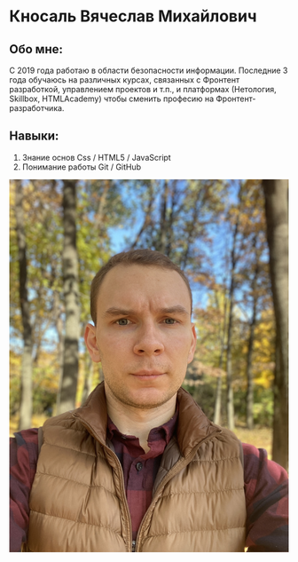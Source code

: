 # Кносаль Вячеслав Михайлович

## Обо мне:

С 2019 года работаю в области безопасности информации. Последние 3 года обучаюсь на различных курсах, связанных с Фронтент разработкой, управлением проектов и т.п., и платформах (Нетология, Skillbox, HTMLAcademy) чтобы сменить професию на Фронтент-разработчика.

## Навыки:
1. Знание основ Css / HTML5 / JavaScript
2. Понимание работы Git / GitHub

![Аватар](img/avatar.JPG)
